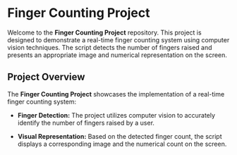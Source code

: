 # Finger Counting Project

Welcome to the **Finger Counting Project** repository. This project is designed to demonstrate a real-time finger counting system using computer vision techniques. The script detects the number of fingers raised and presents an appropriate image and numerical representation on the screen.

## Project Overview

The **Finger Counting Project** showcases the implementation of a real-time finger counting system:

- **Finger Detection:** The project utilizes computer vision to accurately identify the number of fingers raised by a user.

- **Visual Representation:** Based on the detected finger count, the script displays a corresponding image and the numerical count on the screen.
